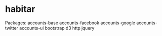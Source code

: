 habitar
=======

Packages:
accounts-base
accounts-facebook
accounts-google
accounts-twitter
accounts-ui
bootstrap
d3
http
jquery